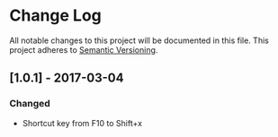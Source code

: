 # Change Log
All notable changes to this project will be documented in this file.
This project adheres to [Semantic Versioning](http://semver.org/).

## [1.0.1] - 2017-03-04
### Changed
- Shortcut key from F10 to Shift+x

